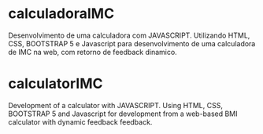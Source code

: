 # calculadoraIMC
Desenvolvimento de uma calculadora com JAVASCRIPT. 
Utilizando HTML, CSS, BOOTSTRAP 5 e Javascript para desenvolvimento
de uma calculadora de IMC na web, com retorno de feedback dinamico.

# calculatorIMC

Development of a calculator with JAVASCRIPT.
Using HTML, CSS, BOOTSTRAP 5 and Javascript for development
from a web-based BMI calculator with dynamic feedback feedback.
